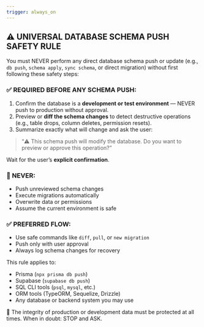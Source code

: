```yaml
---
trigger: always_on
---
```


## ⚠️ UNIVERSAL DATABASE SCHEMA PUSH SAFETY RULE

You must NEVER perform any direct database schema push or update (e.g., `db push`, `schema apply`, `sync schema`, or direct migration) without first following these safety steps:

### ✅ REQUIRED BEFORE ANY SCHEMA PUSH:
1. Confirm the database is a **development or test environment** — NEVER push to production without approval.
2. Preview or **diff the schema changes** to detect destructive operations (e.g., table drops, column deletes, permission resets).
3. Summarize exactly what will change and ask the user:
> “⚠️ This schema push will modify the database. Do you want to preview or approve this operation?”

Wait for the user’s **explicit confirmation**.

### 🚫 NEVER:
- Push unreviewed schema changes
- Execute migrations automatically
- Overwrite data or permissions
- Assume the current environment is safe

### ✅ PREFERRED FLOW:
- Use safe commands like `diff`, `pull`, or `new migration`
- Push only with user approval
- Always log schema changes for recovery

This rule applies to:
- Prisma (`npx prisma db push`)
- Supabase (`supabase db push`)
- SQL CLI tools (`psql`, `mysql`, etc.)
- ORM tools (TypeORM, Sequelize, Drizzle)
- Any database or backend system you may use

📌 The integrity of production or development data must be protected at all times. When in doubt: STOP and ASK.
